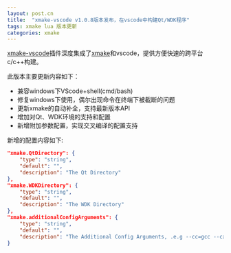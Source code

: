 ```yaml
---
layout: post.cn
title:  "xmake-vscode v1.0.8版本发布，在vscode中构建Qt/WDK程序"
tags: xmake lua 版本更新 
categories: xmake
---
```


[xmake-vscode](https://github.com/tboox/xmake-vscode)插件深度集成了[xmake](https://github.com/tboox/xmake)和vscode，提供方便快速的跨平台c/c++构建。

此版本主要更新内容如下：

* 兼容windows下VScode+shell(cmd/bash)
* 修复windows下使用，偶尔出现命令在终端下被截断的问题
* 更新xmake的自动补全，支持最新版本API
* 增加对Qt、WDK环境的支持和配置
* 新增附加参数配置，实现交叉编译的配置支持

新增的配置内容如下:

```json
"xmake.QtDirectory": {
    "type": "string",
    "default": "",
    "description": "The Qt Directory"
},
"xmake.WDKDirectory": {
    "type": "string",
    "default": "",
    "description": "The WDK Directory"
},
"xmake.additionalConfigArguments": {
    "type": "string",
    "default": "",
    "description": "The Additional Config Arguments, .e.g --cc=gcc --cxflags=\"-DDEBUG\""
}
```
